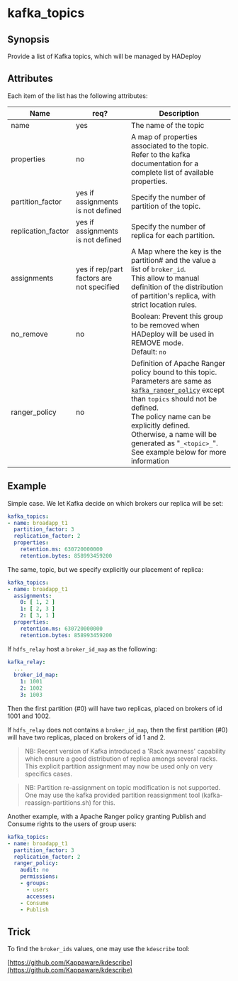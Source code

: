 # kafka_topics

## Synopsis

Provide a list of Kafka topics, which will be managed by HADeploy

## Attributes

Each item of the list has the following attributes:

Name | req? |	Description
--- | --- | ---
name|yes|The name of the topic
properties|no|A map of properties associated to the topic. Refer to the kafka documentation for a complete list of available properties.
partition_factor|yes if assignments is not defined|Specify the number of partition of the topic.
replication_factor|yes if assignments is not defined|Specify the number of replica for each partition.
assignments|yes if rep/part factors are not specified|A Map where the key is the partition# and the value a list of `broker_id`.<br>This allow to manual definition of the distribution of partition's replica, with strict location rules.
no_remove|no|Boolean: Prevent this group to be removed when HADeploy will be used in REMOVE mode.<br>Default: `no`
ranger_policy|no|Definition of Apache Ranger policy bound to this topic. Parameters are same as [`kafka_ranger_policy`](../ranger/kafka_ranger_policies) except than `topics` should not be defined.<br>The policy name can be explicitly defined. Otherwise, a name will be generated as "`_<topic>_`".<br>See example below for more information

## Example

Simple case. We let Kafka decide on which brokers our replica will be set:
```yaml
kafka_topics:
- name: broadapp_t1
  partition_factor: 3
  replication_factor: 2
  properties:
    retention.ms: 630720000000
    retention.bytes: 858993459200
```
The same, topic, but we specify explicitly our placement of replica:
```yaml
kafka_topics:
- name: broadapp_t1
  assignments:
    0: [ 1, 2 ]
    1: [ 2, 3 ]
    2: [ 3, 1 ]
  properties:
    retention.ms: 630720000000
    retention.bytes: 858993459200
```
If `hdfs_relay` host a `broker_id_map` as the following:
```yaml
kafka_relay:
  ...
  broker_id_map:
    1: 1001
    2: 1002
    3: 1003
```
Then the first partition (#0) will have two replicas, placed on brokers of id 1001 and 1002.

If `hdfs_relay` does not contains a `broker_id_map`, then the first partition (#0) will have two replicas, placed on brokers of id 1 and 2. 

> NB: Recent version of Kafka introduced a 'Rack awarness' capability which ensure a good distribution of replica amongs several racks. This explicit partition assignment may now be used only on very specifics cases.

> NB: Partition re-assignment on topic modification is not supported. One may use the kafka provided partition reassignment tool (kafka-reassign-partitions.sh) for this.
 
Another example, with a Apache Ranger policy granting Publish and Consume rights to the users of group users:
```yaml
kafka_topics:
- name: broadapp_t1
  partition_factor: 3
  replication_factor: 2
  ranger_policy:
    audit: no
    permissions:
    - groups:
      - users
      accesses:
    - Consume
    - Publish
```

## Trick

To find the `broker_ids` values, one may use the `kdescribe` tool:

[https://github.com/Kappaware/kdescribe](https://github.com/Kappaware/kdescribe)
 
